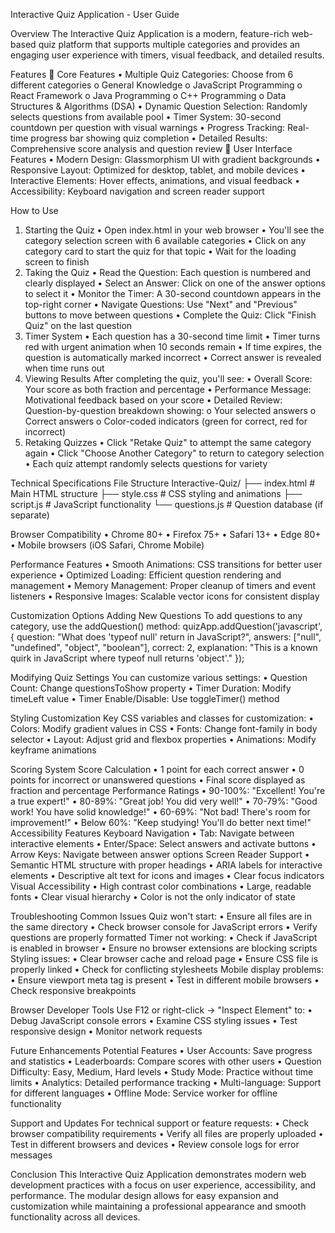Interactive Quiz Application - User Guide

Overview
    The Interactive Quiz Application is a modern, feature-rich web-based quiz platform that supports multiple categories and provides an engaging user experience with timers, visual feedback, and detailed results.

Features
🎯 Core Features
    •	Multiple Quiz Categories: Choose from 6 different categories
        o	General Knowledge
        o	JavaScript Programming
        o	React Framework
        o	Java Programming
        o	C++ Programming
        o	Data Structures & Algorithms (DSA)
    •	Dynamic Question Selection: Randomly selects questions from available pool
    •	Timer System: 30-second countdown per question with visual warnings
    •	Progress Tracking: Real-time progress bar showing quiz completion
    •	Detailed Results: Comprehensive score analysis and question review
🎨 User Interface Features
    •	Modern Design: Glassmorphism UI with gradient backgrounds
    •	Responsive Layout: Optimized for desktop, tablet, and mobile devices
    •	Interactive Elements: Hover effects, animations, and visual feedback
    •	Accessibility: Keyboard navigation and screen reader support

How to Use
1. Starting the Quiz
    •	Open index.html in your web browser
    •	You'll see the category selection screen with 6 available categories
    •	Click on any category card to start the quiz for that topic
    •	Wait for the loading screen to finish
2. Taking the Quiz
    •	Read the Question: Each question is numbered and clearly displayed
    •	Select an Answer: Click on one of the answer options to select it
    •	Monitor the Timer: A 30-second countdown appears in the top-right corner
    •	Navigate Questions: Use "Next" and "Previous" buttons to move between questions
    •	Complete the Quiz: Click "Finish Quiz" on the last question
3. Timer System
    •	Each question has a 30-second time limit
    •	Timer turns red with urgent animation when 10 seconds remain
    •	If time expires, the question is automatically marked incorrect
    •	Correct answer is revealed when time runs out
4. Viewing Results
    After completing the quiz, you'll see:
    •	Overall Score: Your score as both fraction and percentage
    •	Performance Message: Motivational feedback based on your score
    •	Detailed Review: Question-by-question breakdown showing: 
        o	Your selected answers
        o	Correct answers
        o	Color-coded indicators (green for correct, red for incorrect)
5. Retaking Quizzes
    •	Click "Retake Quiz" to attempt the same category again
    •	Click "Choose Another Category" to return to category selection
    •	Each quiz attempt randomly selects questions for variety

Technical Specifications
    File Structure
    Interactive-Quiz/
    ├── index.html          # Main HTML structure
    ├── style.css           # CSS styling and animations
    ├── script.js           # JavaScript functionality
    └── questions.js        # Question database (if separate)

Browser Compatibility
    •	Chrome 80+
    •	Firefox 75+
    •	Safari 13+
    •	Edge 80+
    •	Mobile browsers (iOS Safari, Chrome Mobile)

Performance Features
    •	Smooth Animations: CSS transitions for better user experience
    •	Optimized Loading: Efficient question rendering and management
    •	Memory Management: Proper cleanup of timers and event listeners
    •	Responsive Images: Scalable vector icons for consistent display

Customization Options
    Adding New Questions
    To add questions to any category, use the addQuestion() method:
    quizApp.addQuestion('javascript', {
        question: "What does 'typeof null' return in JavaScript?",
        answers: ["null", "undefined", "object", "boolean"],
        correct: 2,
        explanation: "This is a known quirk in JavaScript where typeof null returns 'object'."
    });

Modifying Quiz Settings
    You can customize various settings:
    •	Question Count: Change questionsToShow property
    •	Timer Duration: Modify timeLeft value
    •	Timer Enable/Disable: Use toggleTimer() method

Styling Customization
    Key CSS variables and classes for customization:
    •	Colors: Modify gradient values in CSS
    •	Fonts: Change font-family in body selector
    •	Layout: Adjust grid and flexbox properties
    •	Animations: Modify keyframe animations

Scoring System
    Score Calculation
    •	1 point for each correct answer
    •	0 points for incorrect or unanswered questions
    •	Final score displayed as fraction and percentage
    Performance Ratings
    •	90-100%: "Excellent! You're a true expert!"
    •	80-89%: "Great job! You did very well!"
    •	70-79%: "Good work! You have solid knowledge!"
    •	60-69%: "Not bad! There's room for improvement!"
    •	Below 60%: "Keep studying! You'll do better next time!"
    Accessibility Features
    Keyboard Navigation
    •	Tab: Navigate between interactive elements
    •	Enter/Space: Select answers and activate buttons
    •	Arrow Keys: Navigate between answer options
    Screen Reader Support
    •	Semantic HTML structure with proper headings
    •	ARIA labels for interactive elements
    •	Descriptive alt text for icons and images
    •	Clear focus indicators
    Visual Accessibility
    •	High contrast color combinations
    •	Large, readable fonts
    •	Clear visual hierarchy
    •	Color is not the only indicator of state

Troubleshooting
    Common Issues
    Quiz won't start:
    •	Ensure all files are in the same directory
    •	Check browser console for JavaScript errors
    •	Verify questions are properly formatted
    Timer not working:
    •	Check if JavaScript is enabled in browser
    •	Ensure no browser extensions are blocking scripts
    Styling issues:
    •	Clear browser cache and reload page
    •	Ensure CSS file is properly linked
    •	Check for conflicting stylesheets
    Mobile display problems:
    •	Ensure viewport meta tag is present
    •	Test in different mobile browsers
    •	Check responsive breakpoints

Browser Developer Tools
    Use F12 or right-click → "Inspect Element" to:
    •	Debug JavaScript console errors
    •	Examine CSS styling issues
    •	Test responsive design
    •	Monitor network requests

Future Enhancements
    Potential Features
    •	User Accounts: Save progress and statistics
    •	Leaderboards: Compare scores with other users
    •	Question Difficulty: Easy, Medium, Hard levels
    •	Study Mode: Practice without time limits
    •	Analytics: Detailed performance tracking
    •	Multi-language: Support for different languages
    •	Offline Mode: Service worker for offline functionality

Support and Updates
    For technical support or feature requests:
    •	Check browser compatibility requirements
    •	Verify all files are properly uploaded
    •	Test in different browsers and devices
    •	Review console logs for error messages
    
Conclusion
    This Interactive Quiz Application demonstrates modern web development practices with a focus on user experience, accessibility, and performance. The modular design allows for easy expansion and customization while maintaining a professional appearance and smooth functionality across all devices.